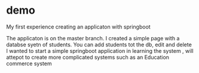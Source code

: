 # demo
My first experience creating an applicaton with springboot

The applicaton is on the master branch.
I created a simple page with a databse syetn of students.
You can add students tot the db, edit and delete
I wanted to start a simple springboot application in learning the system , will attepot to create more complicated systems such as an Education commerce system
